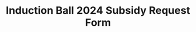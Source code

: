 ---
title: Induction Ball 2024 Subsidy Request Form
redirect_to: https://docs.google.com/forms/d/e/1FAIpQLScScDvYhvaPkUYlaUf4cYjwUdsQ_tUol7Pzm1wWS-_G4I-xRg/viewform?usp=sf_link
redirect_from: 
  - /InductionBall24SubsidyRequest
  - /inductionball24subsidyrequest
---